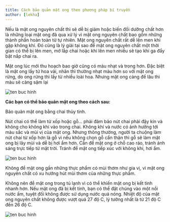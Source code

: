 ```yaml
---
title: Cách bảo quản mật ong theo phương pháp bí truyền
author: [lekha]
---
```

Nếu là mật ong nguyên chất thì sẽ dễ bị giảm hoặc biến đối dưỡng chất hơn là những loại mật ong đã qua xử lý vì mật ong nguyên chất bao gồm những thành phần hoàn toàn từ tự nhiên. Mật ong nguyên chất rất dễ lên men khi gặp không khí. Đó cũng là lý giải tại sao để mật ong nguyên chất một thời gian có thể bị lên men, mở lắp chai hoặc khi lên men nhiều sẽ tạo khí ga đẩy bật nắp chai ra.

Mật ong lúc mới thu hoạch bao giờ cũng có màu nhạt và trong hơn. Đặc biệt là mật ong lấy từ hoa vải, nhãn thì thường nhạt màu hơn so với mật ong rừng, do ong rừng thì lấy từ nhiều loài hoa. Nhưng mật ong càng để lâu thì màu sẽ càng sậm lại

![ten buc hinh](https://meovatdoisong.net/wp-content/uploads/2016/11/cach-bao-quan-mat-ong-3.jpg "ten buc hinh")

**Các bạn có thể bảo quản mật ong theo cách sau:**

Bảo quản mật ong bằng chai thủy tinh.

Nút chai có thể làm từ xốp hoặc gỗ… phải đảm bảo nút chai phải đậy kín và không cho không khí vào trong chai. Không khí và nước có ảnh hưởng tới màu sắc và mùi vị của mật ong. Nhưng thông thường, người ta chuộng làm nút chai từ xốp hơn là gỗ vì nếu không chọn gỗ cẩn thận thì gỗ sẽ làm mật ong bị lây mùi và dễ bị hơi ẩm hơn.
Cần để mật ong ở chỗ cao ráo, tránh ánh sáng trực tiếp từ mặt trời. Tránh để mật ong tiếp xúc với không khí, hơi ẩm.

![ten buc hinh](https://meovatdoisong.net/wp-content/uploads/2016/11/cach-bao-quan-mat-ong-1.jpg "ten buc hinh")

Không để mật ong gần những thực phẩm có mùi thơm như gia vị, vì mật ong nguyên chất có xu hướng hút mùi thơm của những thực phẩm.

Không nên để mật ong trong tủ lạnh vì có thể khiến mật ong bị kết tinh nhanh hơn. Nếu mật ong đã bị kết tinh, bạn có thể đặt chúng vào một nồi nước ấm, tuyệt đối không được sử dụng nước quá nóng. Nhiệt độ của mật ong nguyên chất không được vượt quá 27 độ C, lý tưởng nhất là từ 21 độ C đến 26 độ C.

![ten buc hinh](https://meovatdoisong.net/wp-content/uploads/2016/11/cach-bao-quan-mat-ong-2.jpg "ten buc hinh")

